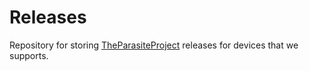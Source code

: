 # Releases

Repository for storing [TheParasiteProject](https://github.com/TheParasiteProject) releases for devices that we supports.
